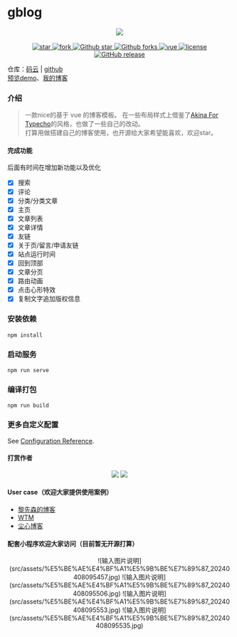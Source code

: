# gblog
<p align="center">
  <img width="80" src="http://cdn.fengziy.cn/gblog/logo.svg"/>
</p>
<p align="center">
  <a href="https://gitee.com/fengziy/Gblog">
    <img src="https://gitee.com/fengziy/Gblog/badge/star.svg?theme=white" alt="star"/>
    <img src="https://gitee.com/fengziy/Gblog/badge/fork.svg" alt="fork"/>
  </a>
  <a href="https://github.com/fengziye/Gblog">
      <img src="https://img.shields.io/github/stars/fengziye/Gblog.svg?style=social" alt="Github star"/>
      <img src="https://img.shields.io/github/forks/fengziye/Gblog.svg?style=social" alt="Github forks"/>
  </a>
  <a href="https://github.com/vuejs/vue">
    <img src="https://img.shields.io/badge/vue-2.6.11-brightgreen.svg" alt="vue"/>
  </a>
  <a href="https://github.com/fengziye/Gblog/blob/master/license">
    <img src="https://img.shields.io/github/license/mashape/apistatus.svg" alt="license"/>
  </a>
  <a href="https://github.com/fengziye/Gblog/releases">
      <img src="https://img.shields.io/github/release/fengziye/Gblog.svg" alt="GitHub release">
  </a>
</p>

仓库：[码云](https://gitee.com/fengziy/Gblog) | [github](https://github.com/fengziye/Gblog)  
[预览demo](http://static.fengziy.cn/Gblog/)、[我的博客](http://www.fengziy.cn)
### 介绍
>
> 一款nice的基于 vue 的博客模板。
> 在一些布局样式上借鉴了[Akina For Typecho](https://zhebk.cn/Web/Akina.html)的风格，也做了一些自己的改动。  
> 打算用做搭建自己的博客使用，也开源给大家希望能喜欢，欢迎star。
>
#### 完成功能
后面有时间在增加新功能以及优化
- [x] 搜索
- [x] 评论
- [x] 分类/分类文章
- [x] 主页
- [x] 文章列表
- [x] 文章详情
- [x] 友链
- [x] 关于页/留言/申请友链
- [x] 站点运行时间
- [x] 回到顶部
- [x] 文章分页
- [x] 路由动画
- [x] 点击心形特效
- [x] 复制文字追加版权信息

### 安装依赖
```
npm install
```

### 启动服务
```
npm run serve
```

### 编译打包
```
npm run build
```

### 更多自定义配置
See [Configuration Reference](https://cli.vuejs.org/config/).


#### 打赏作者

<p align="center" id="donate">
  <img width="120" src="https://images.gitee.com/uploads/images/2020/0618/095618_60414df6_1658323.jpeg">
  <img width="120" src="https://images.gitee.com/uploads/images/2020/0618/095618_72307c44_1658323.png">
</p>


#### User case（欢迎大家提供使用案例）

- [黎先森的博客](https://www.lesslesson.com/)
- [WTM](http://blog.5zu5pu.com/)
- [尘心博客](http://www.dengxiaochao.xyz)



#### 配套小程序欢迎大家访问（目前暂无开源打算）

<p align="center" id="donate">
![输入图片说明](src/assets/%E5%BE%AE%E4%BF%A1%E5%9B%BE%E7%89%87_20240408095457.jpg)
![输入图片说明](src/assets/%E5%BE%AE%E4%BF%A1%E5%9B%BE%E7%89%87_20240408095506.jpg)
![输入图片说明](src/assets/%E5%BE%AE%E4%BF%A1%E5%9B%BE%E7%89%87_20240408095553.jpg)
![输入图片说明](src/assets/%E5%BE%AE%E4%BF%A1%E5%9B%BE%E7%89%87_20240408095535.jpg)
</p>
